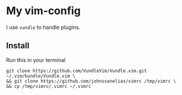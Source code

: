 # My vim-config
I use `vundle` to handle plugins.
## Install
Run this in your terminal
```shell
git clone https://github.com/VundleVim/Vundle.vim.git ~/.vim/bundle/Vundle.vim \
&& git clone https://github.com/johnssonelias/vimrc /tmp/vimrc \
&& cp /tmp/vimrc/.vimrc ~/.vimrc
```

